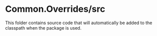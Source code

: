 # Common.Overrides/src

This folder contains source code that will automatically be added to the classpath when
the package is used.
